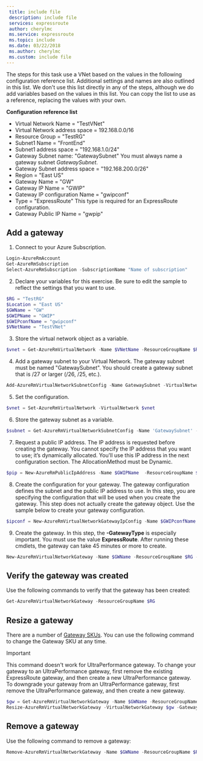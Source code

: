 ```yaml
---
 title: include file
 description: include file
 services: expressroute
 author: cherylmc
 ms.service: expressroute
 ms.topic: include
 ms.date: 03/22/2018
 ms.author: cherylmc
 ms.custom: include file
---
```

The steps for this task use a VNet based on the values in the following configuration reference list. Additional settings and names are also outlined in this list. We don't use this list directly in any of the steps, although we do add variables based on the values in this list. You can copy the list to use as a reference, replacing the values with your own.

**Configuration reference list**

* Virtual Network Name = "TestVNet"
* Virtual Network address space = 192.168.0.0/16
* Resource Group = "TestRG"
* Subnet1 Name = "FrontEnd" 
* Subnet1 address space = "192.168.1.0/24"
* Gateway Subnet name: "GatewaySubnet" You must always name a gateway subnet *GatewaySubnet*.
* Gateway Subnet address space = "192.168.200.0/26"
* Region = "East US"
* Gateway Name = "GW"
* Gateway IP Name = "GWIP"
* Gateway IP configuration Name = "gwipconf"
* Type = "ExpressRoute" This type is required for an ExpressRoute configuration.
* Gateway Public IP Name = "gwpip"

## Add a gateway
1. Connect to your Azure Subscription.

  ```powershell 
  Login-AzureRmAccount
  Get-AzureRmSubscription 
  Select-AzureRmSubscription -SubscriptionName "Name of subscription"
  ```
2. Declare your variables for this exercise. Be sure to edit the sample to reflect the settings that you want to use.

  ```powershell 
  $RG = "TestRG"
  $Location = "East US"
  $GWName = "GW"
  $GWIPName = "GWIP"
  $GWIPconfName = "gwipconf"
  $VNetName = "TestVNet"
  ```
3. Store the virtual network object as a variable.

  ```powershell
  $vnet = Get-AzureRmVirtualNetwork -Name $VNetName -ResourceGroupName $RG
  ```
4. Add a gateway subnet to your Virtual Network. The gateway subnet must be named "GatewaySubnet". You should create a gateway subnet that is /27 or larger (/26, /25, etc.).

  ```powershell
  Add-AzureRmVirtualNetworkSubnetConfig -Name GatewaySubnet -VirtualNetwork $vnet -AddressPrefix 192.168.200.0/26
  ```
5. Set the configuration.

  ```powershell
  $vnet = Set-AzureRmVirtualNetwork -VirtualNetwork $vnet
  ```
6. Store the gateway subnet as a variable.

  ```powershell
  $subnet = Get-AzureRmVirtualNetworkSubnetConfig -Name 'GatewaySubnet' -VirtualNetwork $vnet
  ```
7. Request a public IP address. The IP address is requested before creating the gateway. You cannot specify the IP address that you want to use; it’s dynamically allocated. You'll use this IP address in the next configuration section. The AllocationMethod must be Dynamic.

  ```powershell
  $pip = New-AzureRmPublicIpAddress -Name $GWIPName  -ResourceGroupName $RG -Location $Location -AllocationMethod Dynamic
  ```
8. Create the configuration for your gateway. The gateway configuration defines the subnet and the public IP address to use. In this step, you are specifying the configuration that will be used when you create the gateway. This step does not actually create the gateway object. Use the sample below to create your gateway configuration.

  ```powershell
  $ipconf = New-AzureRmVirtualNetworkGatewayIpConfig -Name $GWIPconfName -Subnet $subnet -PublicIpAddress $pip
  ```
9. Create the gateway. In this step, the **-GatewayType** is especially important. You must use the value **ExpressRoute**. After running these cmdlets, the gateway can take 45 minutes or more to create.

  ```powershell
  New-AzureRmVirtualNetworkGateway -Name $GWName -ResourceGroupName $RG -Location $Location -IpConfigurations $ipconf -GatewayType Expressroute -GatewaySku Standard
  ```

## Verify the gateway was created
Use the following commands to verify that the gateway has been created:

```powershell
Get-AzureRmVirtualNetworkGateway -ResourceGroupName $RG
```

## Resize a gateway
There are a number of [Gateway SKUs](../articles/expressroute/expressroute-about-virtual-network-gateways.md). You can use the following command to change the Gateway SKU at any time.

> [!IMPORTANT]
> This command doesn't work for UltraPerformance gateway. To change your gateway to an UltraPerformance gateway, first remove the existing ExpressRoute gateway, and then create a new UltraPerformance gateway. To downgrade your gateway from an UltraPerformance gateway, first remove the UltraPerformance gateway, and then create a new gateway.
> 
> 

```powershell
$gw = Get-AzureRmVirtualNetworkGateway -Name $GWName -ResourceGroupName $RG
Resize-AzureRmVirtualNetworkGateway -VirtualNetworkGateway $gw -GatewaySku HighPerformance
```

## Remove a gateway
Use the following command to remove a gateway:

```powershell
Remove-AzureRmVirtualNetworkGateway -Name $GWName -ResourceGroupName $RG
```
